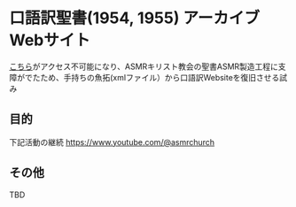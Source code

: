 # 口語訳聖書(1954, 1955) アーカイブWebサイト

[こちら](https://ww1.salterrae.net/kougo/xml)がアクセス不可能になり、ASMRキリスト教会の聖書ASMR製造工程に支障がでたため、手持ちの魚拓(xmlファイル）から口語訳Websiteを復旧させる試み

## 目的

下記活動の継続
https://www.youtube.com/@asmrchurch

## その他

TBD

